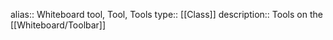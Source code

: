 alias:: Whiteboard tool, Tool, Tools
type:: [[Class]]
description:: Tools on the [[Whiteboard/Toolbar]]
